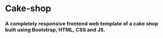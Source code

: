 # Cake-shop

### A completely responsive frontend web template of a cake shop built using Bootstrap, HTML, CSS and JS. 
